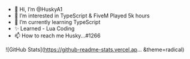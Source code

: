 - 👋 Hi, I’m @HuskyA1
- 👀 I’m interested in TypeScript & FiveM Played 5k hours
- 🌱 I’m currently learning TypeScript
- ✨ Learned - Lua Coding
- 📫 How to reach me Husky...#1266

![GitHub Stats](https://github-readme-stats.vercel.ap... &theme=radical)

<!---
HuskyA1/HuskyA1 is a ✨ special ✨ repository because its `README.md` (this file) appears on your GitHub profile.
You can click the Preview link to take a look at your changes.
--->
